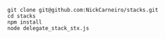 
    git clone git@github.com:NickCarneiro/stacks.git
    cd stacks
    npm install
    node delegate_stack_stx.js

